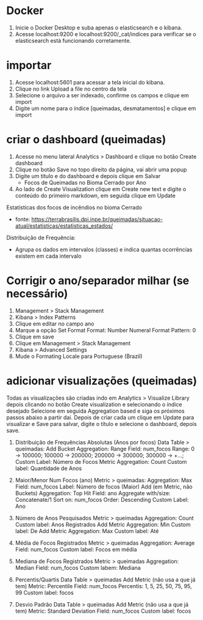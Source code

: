 # Docker
1. Inicie o Docker Desktop e suba apenas o elasticsearch e o kibana.
2. Acesse localhost:9200 e localhost:9200/_cat/indices para verificar se o elasticsearch está funcionando corretamente.

# importar
1. Acesse localhost:5601 para acessar a tela inicial do kibana.
2. Clique no link Upload a file no centro da tela
3. Selecione o arquivo a ser indexado, confirme os campos e clique em import
4. Digite um nome para o índice [queimadas, desmatamentos] e clique em import

# criar o dashboard (queimadas)
1. Acesse no menu lateral Analytics > Dashboard e clique no botão Create dashboard
2. Clique no botão Save no topo direito da página, vai abrir uma popup
3. Digite um título e do dashboard e depois clique em Salvar
     - Focos de Queimadas no Bioma Cerrado por Ano
4. Ao lado de Create Visualization clique em Create new text e digite o conteúdo do primeiro markdown, em seguida clique em Update

Estatísticas dos focos de incêndios no bioma Cerrado
 - fonte: https://terrabrasilis.dpi.inpe.br/queimadas/situacao-atual/estatisticas/estatisticas_estados/

Distribuição de Frequência: 
 - Agrupa os dados em intervalos (classes) e indica quantas ocorrências existem em cada intervalo

# Corrigir o ano/separador milhar (se necessário)
1. Management > Stack Management
2. Kibana > Index Patterns
3. Clique em editar no campo ano
4. Marque a opção Set Format
     Format: Number
     Numeral Format Pattern: 0
5. Clique em save
6. Clique em Management > Stack Management
7. Kibana > Advanced Settings
8. Mude o Formating Locale para Portuguese (Brazil)

# adicionar visualizações (queimadas)
Todas as visualizações são criadas indo em Analytics > Visualize Library
depois clicando no botão Create visualization e selecionando o índice desejado
Selecione em seguida Aggregation based e siga os próximos passos abaixo a partir daí.
Depois de criar cada um clique em Update para visualizar e Save para salvar, digite o título e selecione o dashboard, depois save.

1. Distribuição de Frequências Absolutas (Anos por focos)
Data Table > queimadas:
Add Bucket
     Aggregation: Range
     Field: num_focos
     Range: 0 -> 100000; 100000 -> 200000; 200000 -> 300000; 300000 -> +...; 
     Custom Label: Número de Focos
Metric
     Aggregation: Count
     Custom label: Quantidade de Anos

2. Maior/Menor Num Focos (ano)
Metric > queimadas:
     Aggregation: Max
     Field: num_focos
     Label: Número de focos (Maior)
Add (em Metric, não Buckets)
     Aggregation: Top Hit
     Field: ano
     Aggregate with/size: Concatenate/1
     Sort on: num_focos
     Order: Descending
     Custom Label: Ano

3. Número de Anos Pesquisados
Metric > queimadas
     Aggregation: Count
     Custom label: Anos Registrados
Add Metric
     Aggregation: Min
     Custom label: De
Add Metric
     Aggregation: Max
     Custom label: Até

4. Média de Focos Registrados
Metric > queimadas
     Aggregation: Average
     Field: num_focos
     Custom label: Focos em média

5. Mediana de Focos Registrados
Metric > queimadas
     Aggregation: Median
     Field: num_focos
     Custom labem: Mediana

6. Percentis/Quartis
Data Table > queimadas
Add Metric (não usa a que já tem)
     Metric: Percentile
     Field: num_focos
     Percentis: 1, 5, 25, 50, 75, 95, 99
     Custom label: focos

7. Desvio Padrão
Data Table > queimadas
Add Metric (não usa a que já tem)
     Metric: Standard Deviation 
     Field: num_focos
     Custom label: focos

